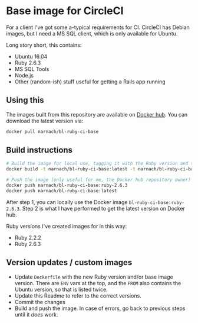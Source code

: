 # Base image for CircleCI

For a client I've got some a-typical requirements for CI. CircleCI has Debian images, but I need a MS SQL client, which is only available for Ubuntu.

Long story short, this contains:

- Ubuntu 16.04
- Ruby 2.6.3
- MS SQL Tools
- Node.js
- Other (random-ish) stuff useful for getting a Rails app running

## Using this

The images built from this repository are available on [Docker hub](https://hub.docker.com/r/narnach/bl-ruby-ci-base). You can download the latest version via:

```bash
docker pull narnach/bl-ruby-ci-base
```

## Build instructions

```bash
# Build the image for local use, tagging it with the Ruby version and the "latest" tag.
docker build -t narnach/bl-ruby-ci-base:latest -t narnach/bl-ruby-ci-base:ruby-2.6.3 .

# Push the image (only useful for me, the Docker hub repository owner)
docker push narnach/bl-ruby-ci-base:ruby-2.6.3
docker push narnach/bl-ruby-ci-base:latest 
```

After step 1, you can locally use the Docker image `bl-ruby-ci-base:ruby-2.6.3`.
Step 2 is what I have performed to get the latest version on Docker hub.

Ruby versions I've created images for in this way:

- Ruby 2.2.2
- Ruby 2.6.3

## Version updates / custom images

* Update `Dockerfile` with the new Ruby version and/or base image version. There are `ENV` vars at the top, and the `FROM` also contains the Ubuntu version, so that is listed twice.
* Update this Readme to refer to the correct versions.
* Commit the changes
* Build and push the image. In case of errors, go back to previous steps until it _does_ work.
